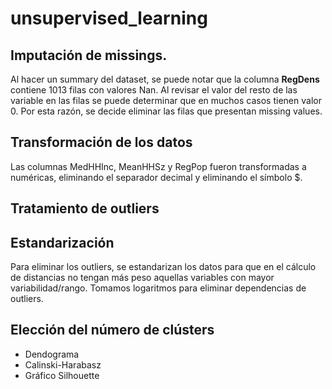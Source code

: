 # unsupervised_learning

## Imputación de missings.

Al hacer un summary del dataset, se puede notar que la columna **RegDens** contiene 1013 filas con valores Nan. Al revisar el valor del resto de las variable en las filas se puede determinar que en muchos casos tienen valor 0. Por esta razón, se decide eliminar las filas que presentan missing values.

## Transformación de los datos
Las columnas MedHHInc, MeanHHSz y RegPop fueron transformadas a numéricas, eliminando el separador decimal y eliminando el símbolo $.

## Tratamiento de outliers
## Estandarización

Para eliminar los outliers, se estandarizan los datos para que en el cálculo de distancias no tengan más peso aquellas variables con mayor variabilidad/rango. Tomamos logaritmos para eliminar dependencias de outliers.

## Elección del número de clústers

* Dendograma
* Calinski-Harabasz
* Gráfico Silhouette

